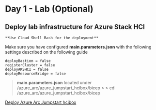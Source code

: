 # Day 1 - Lab (Optional)

## Deploy lab infrastructure for Azure Stack HCI

    **Use Cloud Shell Bash for the deployment**

Make sure you have configured **main.parameters.json** with the following settings described on the following guide

    deployBastion = false
    registerCluster = false
    deployAKSHCI = false
    deployResourceBridge = false

> **main.parameters.json** located under /azure_arc/azure_jumpstart_hcibox/bicep
    >
    > cd /azure_arc/azure_jumpstart_hcibox/bicep


[Deploy Azure Arc Jumpstart hcibox](https://azurearcjumpstart.io/azure_jumpstart_hcibox)

